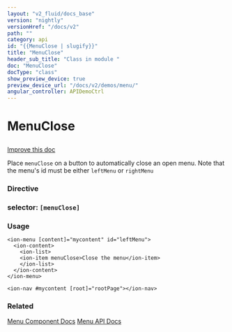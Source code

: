 ```yaml
---
layout: "v2_fluid/docs_base"
version: "nightly"
versionHref: "/docs/v2"
path: ""
category: api
id: "{{MenuClose | slugify}}"
title: "MenuClose"
header_sub_title: "Class in module "
doc: "MenuClose"
docType: "class"
show_preview_device: true
preview_device_url: "/docs/v2/demos/menu/"
angular_controller: APIDemoCtrl 
---
```










<h1 class="api-title">


MenuClose






</h1>

<a class="improve-v2-docs" href='http://github.com/driftyco/ionic/edit/2.0/ionic/components/menu/menu-close.ts#L3'>
Improve this doc
</a>






<!-- description -->

<p>Place <code>menuClose</code> on a button to automatically close an open menu. Note that the menu&#39;s id must be either
<code>leftMenu</code> or <code>rightMenu</code></p>


<h3>Directive</h3>
<h3>selector: <code>[menuClose]</code></h3>
<!-- @usage tag -->

<h3 style="margin-bottom: 7px">Usage</h3>


<pre><code class="lang-html">&lt;ion-menu [content]=&quot;mycontent&quot; id=&quot;leftMenu&quot;&gt;
  &lt;ion-content&gt;
    &lt;ion-list&gt;
    &lt;ion-item menuClose&gt;Close the menu&lt;/ion-item&gt;
    &lt;/ion-list&gt;
  &lt;/ion-content&gt;
&lt;/ion-menu&gt;

&lt;ion-nav #mycontent [root]=&quot;rootPage&quot;&gt;&lt;/ion-nav&gt;
</code></pre>




<!-- @property tags -->


<!-- methods on the class --><!-- related link -->

<h3>Related</h3>

<a href='/docs/v2/components#menus'>Menu Component Docs</a>
<a href='../../menu/Menu'>Menu API Docs</a><!-- end content block -->


<!-- end body block -->

